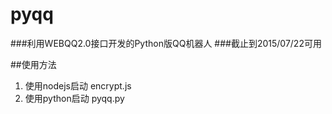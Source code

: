 # pyqq

###利用WEBQQ2.0接口开发的Python版QQ机器人
###截止到2015/07/22可用

##使用方法
1. 使用nodejs启动 encrypt.js
2. 使用python启动 pyqq.py